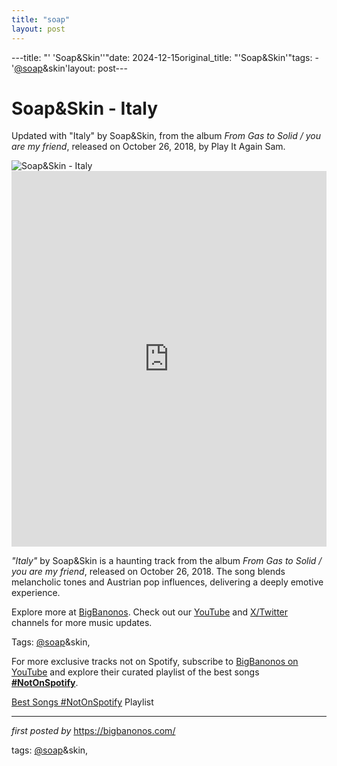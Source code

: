 ```yaml
---
title: "soap"
layout: post
---
```

---title: "' 'Soap&Skin''"date: 2024-12-15original_title: "'Soap&Skin'"tags:  - '[@soap](/tags/soap/)&skin'layout: post---<!-- Title of the Post --><h1 >Soap&Skin - Italy</h1> <!-- Introductory Text --><p >Updated with "Italy" by Soap&Skin, from the album *From Gas to Solid / you are my friend*, released on October 26, 2018, by Play It Again Sam.</p> <!-- Featured Image --><div > <img src="https://f4.bcbits.com/img/0008289018_10.jpg" alt="Soap&Skin - Italy" /></div> <!-- YouTube Video Embed --><div > <iframe width="100%" height="601" src="https://www.youtube.com/embed/IYj6zjJ8uwQ" title="Italy" frameborder="0" allow="accelerometer; autoplay; clipboard-write; encrypted-media; gyroscope; picture-in-picture; web-share" referrerpolicy="strict-origin-when-cross-origin" allowfullscreen></iframe></div> <!-- Song Information --><div > <p><em>"Italy"</em> by Soap&Skin is a haunting track from the album *From Gas to Solid / you are my friend*, released on October 26, 2018. The song blends melancholic tones and Austrian pop influences, delivering a deeply emotive experience.</p></div> <!-- Footer Links --><div > <p>Explore more at <a href="https://bigbanonos.com/" target="_blank">BigBanonos</a>. Check out our <a href="https://www.youtube.com/[@BigBanonos](/tags/BigBanonos/)" target="_blank">YouTube</a> and <a href="https://x.com/bigbanonos" target="_blank">X/Twitter</a> channels for more music updates.</p></div> <!-- Tags --><p >Tags: [@soap](/tags/soap/)&skin,</p><!--Subscribe and Playlist Links--><div>    <p>For more exclusive tracks not on Spotify, subscribe to <a href="https://www.youtube.com/[@BigBanonos](/tags/BigBanonos/)" target="_blank">BigBanonos on YouTube</a> and explore their curated playlist of the best songs <strong>[#NotOnSpotify](/tags/NotOnSpotify/)</strong>.</p>    <p><a href="https://www.youtube.com/playlist?list=PLtuNtuTatqI0kFahUCbtbfenC_ET5O_tr" target="_blank">Best Songs [#NotOnSpotify](/tags/NotOnSpotify/) Playlist<br /></a></p></div><hr /><p><em>first posted by</em> <a href="https://bigbanonos.com/" rel="noopener" target="_new">https://bigbanonos.com/</a></p><p>tags: [@soap](/tags/soap/)&skin,</p>